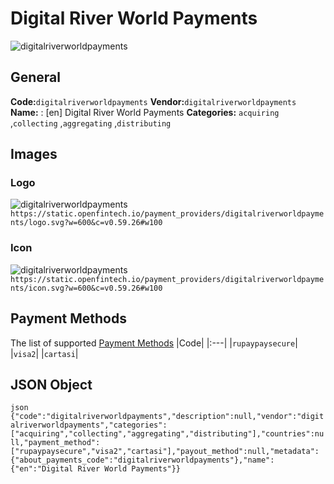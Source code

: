 # Digital River World Payments 
![digitalriverworldpayments](https://static.openfintech.io/payment_providers/digitalriverworldpayments/logo.svg?w=600&c=v0.59.26#w100) 
## General 
**Code:**`digitalriverworldpayments` 
**Vendor:**`digitalriverworldpayments` 
**Name:** 
:	[en] Digital River World Payments 
**Categories:** 
`acquiring` ,`collecting` ,`aggregating` ,`distributing` 
## Images 
### Logo 
![digitalriverworldpayments](https://static.openfintech.io/payment_providers/digitalriverworldpayments/logo.svg?w=600&c=v0.59.26#w100) 
``` https://static.openfintech.io/payment_providers/digitalriverworldpayments/logo.svg?w=600&c=v0.59.26#w100 ``` 
### Icon 
![digitalriverworldpayments](https://static.openfintech.io/payment_providers/digitalriverworldpayments/icon.svg?w=600&c=v0.59.26#w100) 
``` https://static.openfintech.io/payment_providers/digitalriverworldpayments/icon.svg?w=600&c=v0.59.26#w100 ``` 
## Payment Methods 
The list of supported [Payment Methods](#) 
|Code| 
|:---| 
|`rupaypaysecure`| 
|`visa2`| 
|`cartasi`| 
 
## JSON Object 
```json {"code":"digitalriverworldpayments","description":null,"vendor":"digitalriverworldpayments","categories":["acquiring","collecting","aggregating","distributing"],"countries":null,"payment_method":["rupaypaysecure","visa2","cartasi"],"payout_method":null,"metadata":{"about_payments_code":"digitalriverworldpayments"},"name":{"en":"Digital River World Payments"}} ``` 
